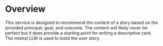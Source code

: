 # Overview

This service is designed to recommend the content of a story based on the provided principal, goal, and outcome. The content will likely never be perfect but
it does provide a starting point for writing a descriptive card. The mistral LLM is used to build the user story.

